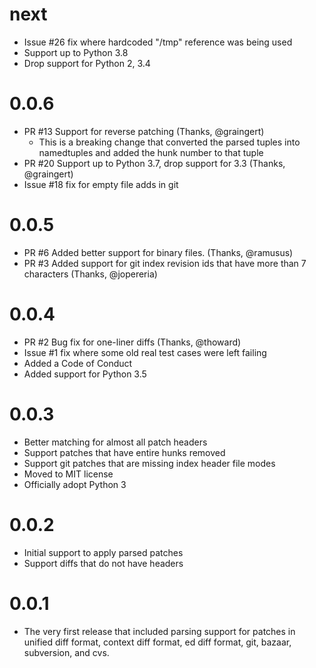 # next

- Issue #26 fix where hardcoded "/tmp" reference was being used
- Support up to Python 3.8
- Drop support for Python 2, 3.4

# 0.0.6

- PR #13 Support for reverse patching (Thanks, @graingert)
  - This is a breaking change that converted the parsed tuples into
    namedtuples and added the hunk number to that tuple
- PR #20 Support up to Python 3.7, drop support for 3.3 (Thanks, @graingert)
- Issue #18 fix for empty file adds in git

# 0.0.5

- PR #6 Added better support for binary files. (Thanks, @ramusus)
- PR #3 Added support for git index revision ids that have more than 7 characters (Thanks, @jopereria)

# 0.0.4

- PR #2 Bug fix for one-liner diffs (Thanks, @thoward)
- Issue #1 fix where some old real test cases were left failing
- Added a Code of Conduct
- Added support for Python 3.5

# 0.0.3

- Better matching for almost all patch headers
- Support patches that have entire hunks removed
- Support git patches that are missing index header file modes
- Moved to MIT license
- Officially adopt Python 3

# 0.0.2

- Initial support to apply parsed patches
- Support diffs that do not have headers

# 0.0.1

- The very first release that included parsing support for patches in unified
  diff format, context diff format, ed diff format, git, bazaar, subversion,
  and cvs.
